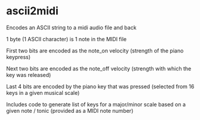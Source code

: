 # ascii2midi
Encodes an ASCII string to a midi audio file and back

1 byte (1 ASCII character) is 1 note in the MIDI file

First two bits are encoded as the note_on velocity (strength of the piano keypress)

Next two bits are encoded as the note_off velocity (strength with which the key was released)

Last 4 bits are encoded by the piano key that was pressed (selected from 16 keys in a given musical scale)

Includes code to generate list of keys for a major/minor scale based on a given note / tonic (provided as a MIDI note number)
